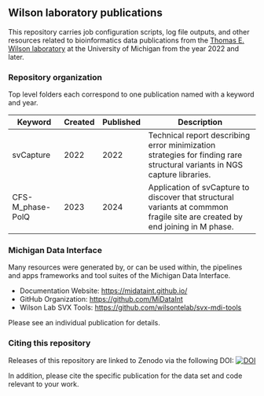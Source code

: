 ## Wilson laboratory publications

This repository carries job configuration scripts, log file outputs,
and other resources related to bioinformatics data publications from the 
[Thomas E. Wilson laboratory](https://wilsonte-umich.github.io)
at the University of Michigan from the year 2022 and later.

### Repository organization

Top level folders each correspond to one publication named with
a keyword and year.

| Keyword | Created | Published | Description |
| --------| ---- | ---- | ----------- |
| svCapture | 2022 | 2022 | Technical report describing error minimization strategies for finding rare structural variants in NGS capture libraries. |
| CFS-M_phase-PolQ | 2023 | 2024 | Application of svCapture to discover that structural variants at commmon fragile site are created by end joining in M phase. |

### Michigan Data Interface

Many resources were generated by, or can be used within, the
pipelines and apps frameworks and tool suites of the Michigan Data Interface.

- Documentation Website: <https://midataint.github.io/>
- GitHub Organization: <https://github.com/MiDataInt>
- Wilson Lab SVX Tools: <https://github.com/wilsontelab/svx-mdi-tools>

Please see an individual publication for details.

### Citing this repository

Releases of this repository are linked to Zenodo via the following DOI:
[![DOI](https://zenodo.org/badge/494023172.svg)](https://doi.org/10.5281/zenodo.12775317)

In addition, please cite the specific publication for the data set and code
relevant to your work.
